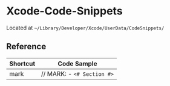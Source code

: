 # Xcode-Code-Snippets
Located at `~/Library/Developer/Xcode/UserData/CodeSnippets/`

## Reference
| Shortcut | Code Sample |
| --- | --- |
| mark | // MARK: - `<# Section #>` |
